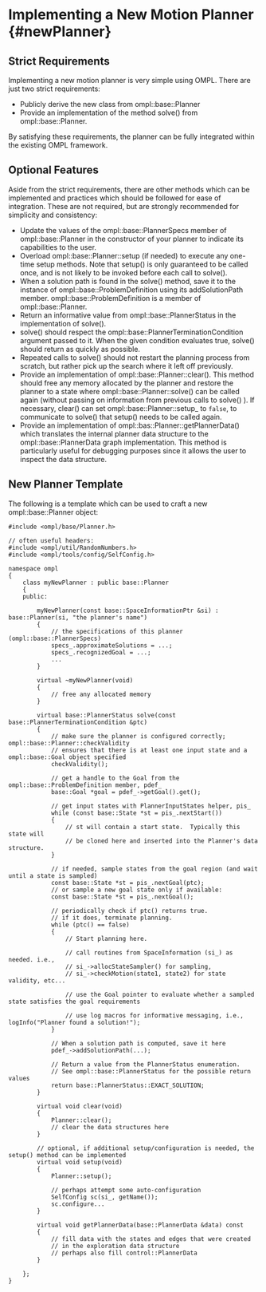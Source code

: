 # Implementing a New Motion Planner {#newPlanner}

## Strict Requirements

Implementing a new motion planner is very simple using OMPL.  There are just two strict requirements:

- Publicly derive the new class from ompl::base::Planner
- Provide an implementation of the method solve() from ompl::base::Planner.

By satisfying these requirements, the planner can be fully integrated within the existing OMPL framework.

## Optional Features

Aside from the strict requirements, there are other methods which can be implemented and practices which should be followed for ease of integration. These are not required, but are strongly recommended for simplicity and consistency:

- Update the values of the ompl::base::PlannerSpecs member of ompl::base::Planner in the constructor of your planner to indicate its capabilities to the user.
- Overload ompl::base::Planner::setup (if needed) to execute any one-time setup methods. Note that setup() is only guaranteed to be called once, and is not likely to be invoked before each call to solve().
- When a solution path is found in the solve() method, save it to the instance of ompl::base::ProblemDefinition using its addSolutionPath member.  ompl::base::ProblemDefinition is a member of ompl::base::Planner.
- Return an informative value from ompl::base::PlannerStatus in the implementation of solve().
- solve() should respect the ompl::base::PlannerTerminationCondition argument passed to it. When the given condition evaluates true, solve() should return as quickly as possible.
- Repeated calls to solve() should not restart the planning process from scratch, but rather pick up the search where it left off previously.
- Provide an implementation of ompl::base::Planner::clear().  This method should free any memory allocated by the planner and restore the planner to a state where ompl::base::Planner::solve() can be called again (without passing on information from previous calls to solve() ). If necessary, clear() can set ompl::base::Planner::setup_ to `false`, to communicate to solve() that setup() needs to be called again.
- Provide an implementation of ompl::bas::Planner::getPlannerData() which translates the internal planner data structure to the ompl::base::PlannerData graph implementation. This method is particularly useful for debugging purposes since it allows the user to inspect the data structure.

## New Planner Template

The following is a template which can be used to craft a new ompl::base::Planner object:

~~~{.cpp}
#include <ompl/base/Planner.h>

// often useful headers:
#include <ompl/util/RandomNumbers.h>
#include <ompl/tools/config/SelfConfig.h>

namespace ompl
{
    class myNewPlanner : public base::Planner
    {
    public:

        myNewPlanner(const base::SpaceInformationPtr &si) : base::Planner(si, "the planner's name")
        {
            // the specifications of this planner (ompl::base::PlannerSpecs)
            specs_.approximateSolutions = ...;
            specs_.recognizedGoal = ...;
            ...
        }

        virtual ~myNewPlanner(void)
        {
            // free any allocated memory
        }

        virtual base::PlannerStatus solve(const base::PlannerTerminationCondition &ptc)
        {
            // make sure the planner is configured correctly; ompl::base::Planner::checkValidity
            // ensures that there is at least one input state and a ompl::base::Goal object specified
            checkValidity();

            // get a handle to the Goal from the ompl::base::ProblemDefinition member, pdef_
            base::Goal *goal = pdef_->getGoal().get();

            // get input states with PlannerInputStates helper, pis_
            while (const base::State *st = pis_.nextStart())
            {
                // st will contain a start state.  Typically this state will
                // be cloned here and inserted into the Planner's data structure.
            }

            // if needed, sample states from the goal region (and wait until a state is sampled)
            const base::State *st = pis_.nextGoal(ptc);
            // or sample a new goal state only if available:
            const base::State *st = pis_.nextGoal();

            // periodically check if ptc() returns true.
            // if it does, terminate planning.
            while (ptc() == false)
            {
                // Start planning here.

                // call routines from SpaceInformation (si_) as needed. i.e.,
                // si_->allocStateSampler() for sampling,
                // si_->checkMotion(state1, state2) for state validity, etc...

                // use the Goal pointer to evaluate whether a sampled state satisfies the goal requirements

                // use log macros for informative messaging, i.e., logInfo("Planner found a solution!");
            }

            // When a solution path is computed, save it here
            pdef_->addSolutionPath(...);

            // Return a value from the PlannerStatus enumeration.
            // See ompl::base::PlannerStatus for the possible return values
            return base::PlannerStatus::EXACT_SOLUTION;
        }

        virtual void clear(void)
        {
            Planner::clear();
            // clear the data structures here
        }

        // optional, if additional setup/configuration is needed, the setup() method can be implemented
        virtual void setup(void)
        {
            Planner::setup();

            // perhaps attempt some auto-configuration
            SelfConfig sc(si_, getName());
            sc.configure...
        }

        virtual void getPlannerData(base::PlannerData &data) const
        {
            // fill data with the states and edges that were created
            // in the exploration data structure
            // perhaps also fill control::PlannerData
        }

    };
}
~~~
